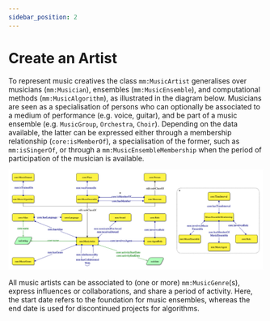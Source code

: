 ```yaml
---
sidebar_position: 2
---
```


# Create an Artist

To represent music creatives the class `mm:MusicArtist` generalises over musicians (`mm:Musician`), ensembles (`mm:MusicEnsemble`), and computational methods (`mm:MusicAlgorithm`), as illustrated in the diagram below.
Musicians are seen as a specialisation of persons who can optionally be associated to a medium of performance (e.g. voice, guitar), and be part of a music ensemble (e.g. `MusicGroup`, `Orchestra`, `Choir`).
Depending on the data available, the latter can be expressed either through a membership relationship (`core:isMemberOf`), a specialisation of the former, such as `mm:isSingerOf`, or through a `mm:MusicEnsembleMembership` when the period of participation of the musician is available.

![Example banner](../../../diagrams/artist.png)

All music artists can be associated to (one or more) `mm:MusicGenre`(s), express influences or collaborations, and share a period of activity.
Here, the start date refers to the foundation for music ensembles, whereas the end date is used for discontinued projects for algorithms.

